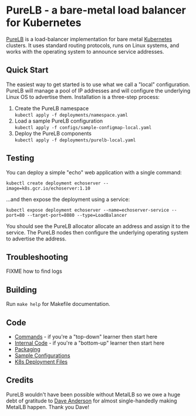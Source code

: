 # PureLB - a bare-metal load balancer for Kubernetes

[PureLB](https://purelb.io) is a load-balancer implementation for bare
metal [Kubernetes](https://kubernetes.io) clusters. It uses standard
routing protocols, runs on Linux systems, and works with the operating
system to announce service addresses.

## Quick Start

The easiest way to get started is to use what we call a "local"
configuration. PureLB will manage a pool of IP addresses and will
configure the underlying Linux OS to advertise them.  Installation is
a three-step process:

1. Create the PureLB namespace<br/>
`kubectl apply -f deployments/namespace.yaml`
1. Load a sample PureLB configuration<br/>
`kubectl apply -f configs/sample-configmap-local.yaml`
1. Deploy the PureLB components<br/>
`kubectl apply -f deployments/purelb-local.yaml`

## Testing

You can deploy a simple "echo" web application with a single command:

```shell
kubectl create deployment echoserver --image=k8s.gcr.io/echoserver:1.10
```

...and then expose the deployment using a service:

```shell
kubectl expose deployment echoserver --name=echoserver-service --port=80 --target-port=8080 --type=LoadBalancer
```

You should see the PureLB allocator allocate an address and assign it
to the service. The PureLB nodes then configure the underlying
operating system to advertise the address.

## Troubleshooting

FIXME how to find logs

## Building

Run `make help` for Makefile documentation.

## Code

* [Commands](cmd) - if you're a "top-down" learner then start here
* [Internal Code](internal) - if you're a "bottom-up" learner then start here
* [Packaging](build/package)
* [Sample Configurations](configs)
* [K8s Deployment Files](deployments)

## Credits

PureLB wouldn't have been possible without MetalLB so we owe a huge
debt of gratitude to [Dave Anderson](https://www.dave.tf/) for almost
single-handedly making MetalLB happen. Thank you Dave!
